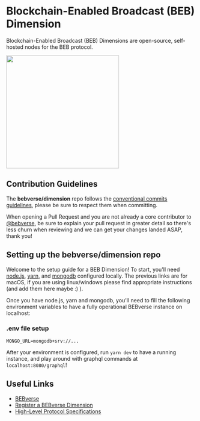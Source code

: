 # Blockchain-Enabled Broadcast (BEB) Dimension

Blockchain-Enabled Broadcast (BEB) Dimensions are open-source, self-hosted nodes for the BEB protocol.

<img src="https://i.imgur.com/4GgGyWY.png" width="300" />

## Contribution Guidelines

The **bebverse/dimension** repo follows the [conventional commits guidelines](https://www.conventionalcommits.org/en/v1.0.0/#summary), please be sure to respect them when committing.

When opening a Pull Request and you are not already a core contributor to [@bebverse](https://github.com/bebverse), be sure to explain your pull request in greater detail so there's less churn when reviewing and we can get your changes landed ASAP, thank you!

## Setting up the bebverse/dimension repo

Welcome to the setup guide for a BEB Dimension! To start, you'll need [node.js](https://github.com/nvm-sh/nvm), [yarn](https://classic.yarnpkg.com/lang/en/docs/install/#mac-stable), and [mongodb](https://www.mongodb.com/docs/manual/tutorial/install-mongodb-on-os-x/) configured locally. The previous links are for macOS, if you are using linux/windows please find appropriate instructions (and add them here maybe :) ).

Once you have node.js, yarn and mongodb, you'll need to fill the following environment variables to have a fully operational BEBverse instance on localhost:

### .env file setup

```
MONGO_URL=mongodb+srv://...
```

After your environment is configured, run `yarn dev` to have a running instance, and play around with graphql commands at `localhost:8080/graphql`!

## Useful Links

- [BEBverse](https://beb.xyz)
- [Register a BEBverse Dimension](https://beb.domains)
- [High-Level Protocol Specifications](https://github.com/bebverse/protocol)
